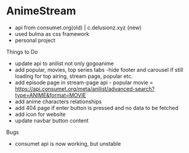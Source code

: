 # AnimeStream 
- api from consumet.org(old) | c.delusionz.xyz (new)
- used bulma as css framework
- personal project

Things to Do
- update api to anilist not only gogoanime
- add popular, movies, top series tabs
-hide footer and carousel if still loading for top airing, stream page, popular etc.
- add episode page in stream-page
api - 
popular movie
= https://api.consumet.org/meta/anilist/advanced-search?type=ANIME&format=MOVIE
- add anime characters relationships
- add 404 page if enter button is pressed and no data to be fetched
- add icon for website
- update navbar button content


Bugs
- consumet api is now working, but unstable

